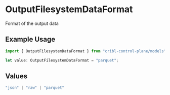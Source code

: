 # OutputFilesystemDataFormat

Format of the output data

## Example Usage

```typescript
import { OutputFilesystemDataFormat } from "cribl-control-plane/models";

let value: OutputFilesystemDataFormat = "parquet";
```

## Values

```typescript
"json" | "raw" | "parquet"
```